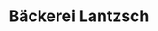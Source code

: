 ---
title: "Bäckerei Lantzsch"
url: /dessau-rosslau/baeckerei-lantzsch-zerbster-strasse/
shop: Bäckerei
---
